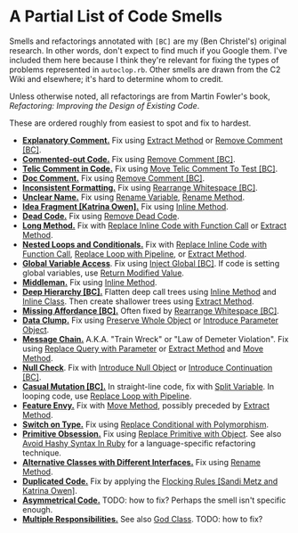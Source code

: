# A Partial List of Code Smells

Smells and refactorings annotated with `[BC]` are my (Ben
Christel's) original research. In other words, don't expect
to find much if you Google them. I've included them here
because I think they're relevant for fixing the types of
problems represented in `autoclop.rb`. Other smells are
drawn from the C2 Wiki and elsewhere; it's hard to determine
whom to credit.

Unless otherwise noted, all refactorings are from Martin
Fowler's book, _Refactoring: Improving the Design of Existing Code_.

These are ordered roughly from easiest to spot and fix to hardest.

- [**Explanatory Comment.**]() Fix using [Extract Method]() or [Remove Comment [BC]]().
- [**Commented-out Code.**]() Fix using [Remove Comment [BC]]().
- [**Telic Comment in Code.**]() Fix using [Move Telic Comment To Test
  [BC]]().
- [**Doc Comment.**]() Fix using [Remove Comment [BC]]().
- [**Inconsistent Formatting.**](inconsistent-formatting.md) Fix using [Rearrange
  Whitespace [BC]](../refactorings/rearrange-whitespace.md).
- [**Unclear Name.**]() Fix using [Rename
  Variable](https://refactoring.com/catalog/renameVariable.html),
  [Rename Method](https://refactoring.com/catalog/changeFunctionDeclaration.html).
- [**Idea Fragment [Katrina Owen].**](https://www.sitepoint.com/whats-in-a-name-anti-patterns-to-a-hard-problem/) Fix using [Inline Method]().
- [**Dead Code.**]() Fix using [Remove Dead Code](https://refactoring.com/catalog/removeDeadCode.html).
- [**Long Method.**]() Fix with [Replace Inline Code with Function Call](https://refactoring.com/catalog/replaceInlineCodeWithFunctionCall.html) or [Extract Method](https://refactoring.com/catalog/extractFunction.html).
- [**Nested Loops and Conditionals.**](http://wiki.c2.com/?ArrowAntiPattern) Fix with [Replace Inline Code with Function Call](https://refactoring.com/catalog/replaceInlineCodeWithFunctionCall.html), [Replace Loop with Pipeline](https://refactoring.com/catalog/replaceLoopWithPipeline.html), or [Extract Method](https://refactoring.com/catalog/extractFunction.html).
- [**Global Variable Access**](http://wiki.c2.com/?GlobalVariablesAreBad). Fix using [Inject Global [BC]](). If code is setting global variables, use [Return Modified Value](https://refactoring.com/catalog/returnModifiedValue.html).
- [**Middleman.**]() Fix using [Inline Method](https://refactoring.com/catalog/inlineFunction.html).
- [**Deep Hierarchy [BC].**]() Flatten deep call trees using [Inline Method](https://refactoring.com/catalog/inlineFunction.html) and [Inline Class](https://refactoring.com/catalog/inlineClass.html). Then create shallower trees using [Extract Method](https://refactoring.com/catalog/extractFunction.html).
- [**Missing Affordance [BC].**]() Often fixed by [Rearrange Whitespace [BC]]().
- [**Data Clump.**]() Fix using [Preserve Whole Object](https://refactoring.com/catalog/preserveWholeObject.html) or [Introduce Parameter Object](https://refactoring.com/catalog/introduceParameterObject.html).
- [**Message Chain.**]() A.K.A. "Train Wreck" or "Law of Demeter Violation". Fix using [Replace Query with Parameter](https://refactoring.com/catalog/replaceQueryWithParameter.html) or [Extract Method](https://refactoring.com/catalog/extractFunction.html) and [Move Method](https://refactoring.com/catalog/moveFunction.html).
- [**Null Check**](http://wiki.c2.com/?NullConsideredHarmful). Fix with [Introduce Null Object](https://refactoring.com/catalog/introduceSpecialCase.html) or [Introduce Continuation [BC]]().
- [**Casual Mutation [BC].**]() In straight-line code, fix with [Split Variable](https://refactoring.com/catalog/splitVariable.html). In looping code, use [Replace Loop with Pipeline](https://refactoring.com/catalog/replaceLoopWithPipeline.html).
- [**Feature Envy.**](http://wiki.c2.com/?FeatureEnvySmell) Fix with [Move Method](), possibly preceded by [Extract Method]().
- [**Switch on Type.**](http://wiki.c2.com/?SwitchStatementsSmell) Fix using [Replace Conditional with Polymorphism]().
- [**Primitive Obsession.**](http://wiki.c2.com/?PrimitiveObsession) Fix using [Replace Primitive with Object](). See also [Avoid Hashy Syntax In Ruby](http://wiki.c2.com/?AvoidHashySyntaxInRuby) for a language-specific refactoring technique.
- [**Alternative Classes with Different Interfaces.**](https://blog.codinghorror.com/code-smells/) Fix using [Rename Method](https://refactoring.com/catalog/changeFunctionDeclaration.html).
- [**Duplicated Code.**]() Fix by applying the [Flocking Rules [Sandi Metz and Katrina Owen]]().
- [**Asymmetrical Code.**](http://wiki.c2.com/?AsymmetricalCode) TODO: how to fix? Perhaps the smell isn't specific enough.
- [**Multiple Responsibilities.**](http://wiki.c2.com/?OneResponsibilityRule) See also [God Class](http://wiki.c2.com/?GodClass). TODO: how to fix?
